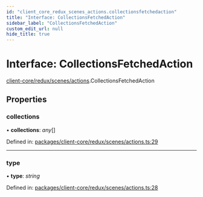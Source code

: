 ```yaml
---
id: "client_core_redux_scenes_actions.collectionsfetchedaction"
title: "Interface: CollectionsFetchedAction"
sidebar_label: "CollectionsFetchedAction"
custom_edit_url: null
hide_title: true
---
```


# Interface: CollectionsFetchedAction

[client-core/redux/scenes/actions](../modules/client_core_redux_scenes_actions.md).CollectionsFetchedAction

## Properties

### collections

• **collections**: *any*[]

Defined in: [packages/client-core/redux/scenes/actions.ts:29](https://github.com/xr3ngine/xr3ngine/blob/5c3dcaef1/packages/client-core/redux/scenes/actions.ts#L29)

___

### type

• **type**: *string*

Defined in: [packages/client-core/redux/scenes/actions.ts:28](https://github.com/xr3ngine/xr3ngine/blob/5c3dcaef1/packages/client-core/redux/scenes/actions.ts#L28)
